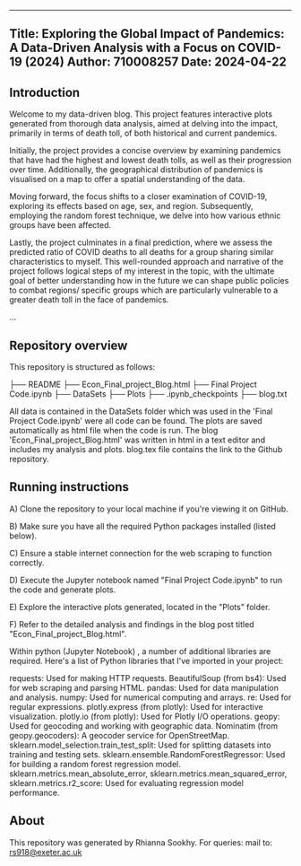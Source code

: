 --------------------------------------------------------------------------------
Title: Exploring the Global Impact of Pandemics: A Data-Driven Analysis with a Focus on COVID-19 (2024)
Author: 710008257
Date: 2024-04-22
--------------------------------------------------------------------------------

## Introduction

Welcome to my data-driven blog. This project features interactive plots generated from thorough data analysis, aimed at delving into the impact, primarily in terms of death toll, of both historical and current pandemics.

Initially, the project provides a concise overview by examining pandemics that have had the highest and lowest death tolls, as well as their progression over time. Additionally, the geographical distribution of pandemics is visualised on a map to offer a spatial understanding of the data.

Moving forward, the focus shifts to a closer examination of COVID-19, exploring its effects based on age, sex, and region. Subsequently, employing the random forest technique, we delve into how various ethnic groups have been affected.

Lastly, the project culminates in a final prediction, where we assess the predicted ratio of COVID deaths to all deaths for a group sharing similar characteristics to myself. This well-rounded approach and narrative of the project follows logical steps of my interest in the topic, with the ultimate goal of better understanding how in the future we can shape public policies to combat regions/ specific groups which are particularly vulnerable to a greater death toll in the face of pandemics.

...

## Repository overview
This repository is structured as follows:

├── README
├── Econ_Final_project_Blog.html
├── Final Project Code.ipynb
├── DataSets
├── Plots
├── .ipynb_checkpoints
├── blog.txt


All data is contained in the DataSets folder which was used in the 'Final Project Code.ipynb' were all code can be found. The plots are saved automatically as html file when the code is run. The blog 'Econ_Final_project_Blog.html' was written in html in a text editor and includes my analysis and plots. blog.tex file contains the link to the Github repository.

## Running instructions

A) Clone the repository to your local machine if you're viewing it on GitHub.

B) Make sure you have all the required Python packages installed (listed below).

C) Ensure a stable internet connection for the web scraping to function correctly.

D) Execute the Jupyter notebook named "Final Project Code.ipynb" to run the code and generate plots.

E) Explore the interactive plots generated, located in the "Plots" folder.

F) Refer to the detailed analysis and findings in the blog post titled "Econ_Final_project_Blog.html".

  
Within python (Jupyter Notebook) , a number of additional libraries are required. 
Here's a list of Python libraries that I've imported in your project:

requests: Used for making HTTP requests.
BeautifulSoup (from bs4): Used for web scraping and parsing HTML.
pandas: Used for data manipulation and analysis.
numpy: Used for numerical computing and arrays.
re: Used for regular expressions.
plotly.express (from plotly): Used for interactive visualization.
plotly.io (from plotly): Used for Plotly I/O operations.
geopy: Used for geocoding and working with geographic data.
Nominatim (from geopy.geocoders): A geocoder service for OpenStreetMap.
sklearn.model_selection.train_test_split: Used for splitting datasets into training and testing sets.
sklearn.ensemble.RandomForestRegressor: Used for building a random forest regression model.
sklearn.metrics.mean_absolute_error, sklearn.metrics.mean_squared_error, sklearn.metrics.r2_score: Used for evaluating regression model performance.


## About

This repository was generated by Rhianna Sookhy.  For queries:
 mail to: rs918@exeter.ac.uk